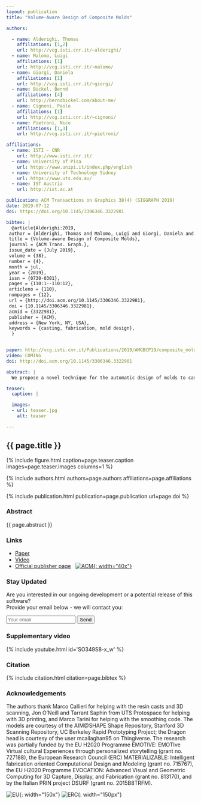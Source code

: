 ```yaml
---
layout: publication
title: "Volume-Aware Design of Composite Molds"

authors:

  - name: Alderighi, Thomas
    affiliations: [1,2]
    url: http://vcg.isti.cnr.it/~alderighi/
  - name: Malomo, Luigi
    affiliations: [1]
    url: http://vcg.isti.cnr.it/~malomo/
  - name: Giorgi, Daniela
    affiliations: [1]
    url: http://vcg.isti.cnr.it/~giorgi/
  - name: Bickel, Bernd
    affiliations: [4]
    url: http://berndbickel.com/about-me/
  - name: Cignoni, Paolo
    affiliations: [1]
    url: http://vcg.isti.cnr.it/~cignoni/
  - name: Pietroni, Nico
    affiliations: [1,3]
    url: http://vcg.isti.cnr.it/~pietroni/

affiliations:
  - name: ISTI - CNR
    url: http://www.isti.cnr.it/
  - name: University of Pisa
    url: https://www.unipi.it/index.php/english
  - name: University of Technology Sidney
    url: https://www.uts.edu.au/	
  - name: IST Austria
    url: http://ist.ac.at

publication: ACM Transactions on Graphics 38(4) (SIGGRAPH 2019)
date: 2019-07-12
doi: https://doi.org/10.1145/3306346.3322981

bibtex: |
  @article{Alderighi:2019,
 author = {Alderighi, Thomas and Malomo, Luigi and Giorgi, Daniela and Bickel, Bernd and Cignoni, Paolo and Pietroni, Nico},
 title = {Volume-aware Design of Composite Molds},
 journal = {ACM Trans. Graph.},
 issue_date = {July 2019},
 volume = {38},
 number = {4},
 month = jul,
 year = {2019},
 issn = {0730-0301},
 pages = {110:1--110:12},
 articleno = {110},
 numpages = {12},
 url = {http://doi.acm.org/10.1145/3306346.3322981},
 doi = {10.1145/3306346.3322981},
 acmid = {3322981},
 publisher = {ACM},
 address = {New York, NY, USA},
 keywords = {casting, fabrication, mold design},
  }


paper: http://vcg.isti.cnr.it/Publications/2019/AMGBCP19/composite_molds_authorsversion.pdf
video: COMING
doi: http://doi.acm.org/10.1145/3306346.3322981

abstract: |
  We propose a novel technique for the automatic design of molds to cast highly complex shapes. The technique generates composite, two-piece molds. Each mold piece is made up of a hard plastic shell and a flexible silicone part. Thanks to the thin, soft, and smartly shaped silicone part, which is kept in place by a hard plastic shell, we can cast objects of unprecedented complexity. An innovative algorithm based on a volumetric analysis defines the layout of the internal cuts in the silicone mold part. Our approach can robustly handle thin protruding features and intertwined topologies that have caused previous methods to fail. We compare our results with state of the art techniques, and we demonstrate the casting of shapes with extremely complex geometry.

teaser:
  caption: |

  images:
  - url: teaser.jpg
    alt: teaser

---
```


## {{ page.title }}

{% include figure.html caption=page.teaser.caption images=page.teaser.images columns=1 %}

{% include authors.html authors=page.authors affiliations=page.affiliations %}

{% include publication.html publication=page.publication url=page.doi %}

### Abstract

{{ page.abstract }}

### Links

* [Paper]({{page.paper}})
* [Video]({{page.video}})
* [Official publisher page]({{page.doi}}) &nbsp; [![ACM](ACM_logo.svg){: width="40x"}]({{page.doi}})

### Stay Updated

Are you interested in our ongoing development or a potential release of this software?
<br>
Provide your email below - we will contact you:
<form method="POST" action="https://formspree.io/thomas.auzinger@ist.ac.at">
  <input name="email" placeholder="Your email" type="email">
  <button type="submit">Send</button>
</form>

### Supplementary video

{% include youtube.html id='SO349S8-x_w' %}

### Citation

{% include citation.html citation=page.bibtex %}

### Acknowledgements

The authors thank Marco Callieri for helping with the resin casts and 3D scanning, Jon O’Neill and Tarrant Saphin from UTS Protospace for helping with 3D printing, and Marco Tarini for helping with the smoothing code. The models are courtesy of the AIM@SHAPE Shape Repository, Stanford 3D Scanning Repository, UC Berkeley Rapid Prototyping Project; the Dragon head is courtesy of the user mcallaghan95 on Thingiverse. The research was partially funded by the EU H2020 Programme EMOTIVE: EMOTIve Virtual cultural Experiences through personalized storytelling (grant no. 727188), the European Research Council (ERC) MATERIALIZABLE: Intelligent fabrication oriented Computational Design and Modeling (grant no. 715767), the EU H2020 Programme EVOCATION: Advanced Visual and Geometric Computing for 3D Capture, Display, and Fabrication (grant no. 813170), and by the Italian PRIN project DSURF (grant no. 2015B8TRFM). 

![EU](flag_yellow_low.jpg){: width="150x"}
![ERC](LOGO-ERC.jpg){: width="150px"}
